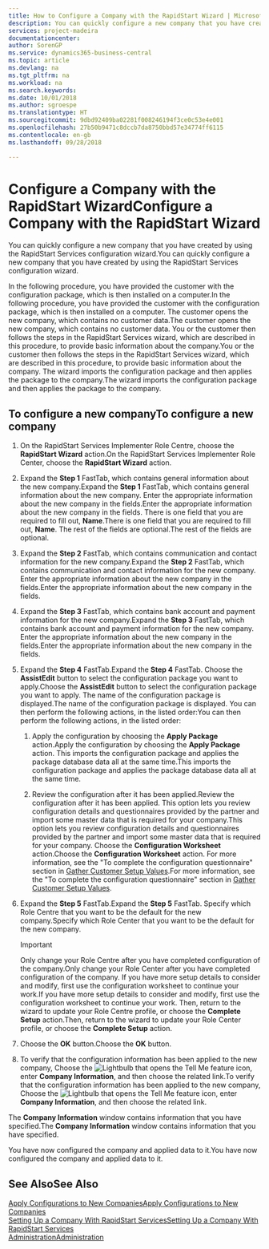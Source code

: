 ```yaml
---
title: How to Configure a Company with the RapidStart Wizard | Microsoft Docs
description: You can quickly configure a new company that you have created by using the RapidStart Services configuration wizard.
services: project-madeira
documentationcenter: 
author: SorenGP
ms.service: dynamics365-business-central
ms.topic: article
ms.devlang: na
ms.tgt_pltfrm: na
ms.workload: na
ms.search.keywords: 
ms.date: 10/01/2018
ms.author: sgroespe
ms.translationtype: HT
ms.sourcegitcommit: 9dbd92409ba02281f008246194f3ce0c53e4e001
ms.openlocfilehash: 27b50b9471c8dccb7da8750bbd57e34774ff6115
ms.contentlocale: en-gb
ms.lasthandoff: 09/28/2018

---
```

# <a name="configure-a-company-with-the-rapidstart-wizard"></a><span data-ttu-id="8db65-103">Configure a Company with the RapidStart Wizard</span><span class="sxs-lookup"><span data-stu-id="8db65-103">Configure a Company with the RapidStart Wizard</span></span>
<span data-ttu-id="8db65-104">You can quickly configure a new company that you have created by using the RapidStart Services configuration wizard.</span><span class="sxs-lookup"><span data-stu-id="8db65-104">You can quickly configure a new company that you have created by using the RapidStart Services configuration wizard.</span></span>

<span data-ttu-id="8db65-105">In the following procedure, you have provided the customer with the configuration package, which is then installed on a computer.</span><span class="sxs-lookup"><span data-stu-id="8db65-105">In the following procedure, you have provided the customer with the configuration package, which is then installed on a computer.</span></span> <span data-ttu-id="8db65-106">The customer opens the new company, which contains no customer data.</span><span class="sxs-lookup"><span data-stu-id="8db65-106">The customer opens the new company, which contains no customer data.</span></span> <span data-ttu-id="8db65-107">You or the customer then follows the steps in the RapidStart Services wizard, which are described in this procedure, to provide basic information about the company.</span><span class="sxs-lookup"><span data-stu-id="8db65-107">You or the customer then follows the steps in the RapidStart Services wizard, which are described in this procedure, to provide basic information about the company.</span></span> <span data-ttu-id="8db65-108">The wizard imports the configuration package and then applies the package to the company.</span><span class="sxs-lookup"><span data-stu-id="8db65-108">The wizard imports the configuration package and then applies the package to the company.</span></span>  

## <a name="to-configure-a-new-company"></a><span data-ttu-id="8db65-109">To configure a new company</span><span class="sxs-lookup"><span data-stu-id="8db65-109">To configure a new company</span></span>  
1. <span data-ttu-id="8db65-110">On the RapidStart Services Implementer Role Centre, choose the **RapidStart Wizard** action.</span><span class="sxs-lookup"><span data-stu-id="8db65-110">On the RapidStart Services Implementer Role Center, choose the **RapidStart Wizard** action.</span></span>  
2. <span data-ttu-id="8db65-111">Expand the **Step 1** FastTab, which contains general information about the new company.</span><span class="sxs-lookup"><span data-stu-id="8db65-111">Expand the **Step 1** FastTab, which contains general information about the new company.</span></span> <span data-ttu-id="8db65-112">Enter the appropriate information about the new company in the fields.</span><span class="sxs-lookup"><span data-stu-id="8db65-112">Enter the appropriate information about the new company in the fields.</span></span> <span data-ttu-id="8db65-113">There is one field that you are required to fill out, **Name**.</span><span class="sxs-lookup"><span data-stu-id="8db65-113">There is one field that you are required to fill out, **Name**.</span></span> <span data-ttu-id="8db65-114">The rest of the fields are optional.</span><span class="sxs-lookup"><span data-stu-id="8db65-114">The rest of the fields are optional.</span></span>  
3. <span data-ttu-id="8db65-115">Expand the **Step 2** FastTab, which contains communication and contact information for the new company.</span><span class="sxs-lookup"><span data-stu-id="8db65-115">Expand the **Step 2** FastTab, which contains communication and contact information for the new company.</span></span> <span data-ttu-id="8db65-116">Enter the appropriate information about the new company in the fields.</span><span class="sxs-lookup"><span data-stu-id="8db65-116">Enter the appropriate information about the new company in the fields.</span></span>
4. <span data-ttu-id="8db65-117">Expand the **Step 3** FastTab, which contains bank account and payment information for the new company.</span><span class="sxs-lookup"><span data-stu-id="8db65-117">Expand the **Step 3** FastTab, which contains bank account and payment information for the new company.</span></span> <span data-ttu-id="8db65-118">Enter the appropriate information about the new company in the fields.</span><span class="sxs-lookup"><span data-stu-id="8db65-118">Enter the appropriate information about the new company in the fields.</span></span>  
5. <span data-ttu-id="8db65-119">Expand the **Step 4** FastTab.</span><span class="sxs-lookup"><span data-stu-id="8db65-119">Expand the **Step 4** FastTab.</span></span> <span data-ttu-id="8db65-120">Choose the **AssistEdit** button to select the configuration package you want to apply.</span><span class="sxs-lookup"><span data-stu-id="8db65-120">Choose the **AssistEdit** button to select the configuration package you want to apply.</span></span> <span data-ttu-id="8db65-121">The name of the configuration package is displayed.</span><span class="sxs-lookup"><span data-stu-id="8db65-121">The name of the configuration package is displayed.</span></span> <span data-ttu-id="8db65-122">You can then perform the following actions, in the listed order:</span><span class="sxs-lookup"><span data-stu-id="8db65-122">You can then perform the following actions, in the listed order:</span></span>  

    1. <span data-ttu-id="8db65-123">Apply the configuration by choosing the **Apply Package** action.</span><span class="sxs-lookup"><span data-stu-id="8db65-123">Apply the configuration by choosing the **Apply Package** action.</span></span> <span data-ttu-id="8db65-124">This imports the configuration package and applies the package database data all at the same time.</span><span class="sxs-lookup"><span data-stu-id="8db65-124">This imports the configuration package and applies the package database data all at the same time.</span></span>  

    2. <span data-ttu-id="8db65-125">Review the configuration after it has been applied.</span><span class="sxs-lookup"><span data-stu-id="8db65-125">Review the configuration after it has been applied.</span></span> <span data-ttu-id="8db65-126">This option lets you review configuration details and questionnaires provided by the partner and import some master data that is required for your company.</span><span class="sxs-lookup"><span data-stu-id="8db65-126">This option lets you review configuration details and questionnaires provided by the partner and import some master data that is required for your company.</span></span> <span data-ttu-id="8db65-127">Choose the **Configuration Worksheet** action.</span><span class="sxs-lookup"><span data-stu-id="8db65-127">Choose the **Configuration Worksheet** action.</span></span> <span data-ttu-id="8db65-128">For more information, see the "To complete the configuration questionnaire" section in [Gather Customer Setup Values](admin-gather-customer-setup-values.md).</span><span class="sxs-lookup"><span data-stu-id="8db65-128">For more information, see the "To complete the configuration questionnaire" section in [Gather Customer Setup Values](admin-gather-customer-setup-values.md).</span></span>  

6. <span data-ttu-id="8db65-129">Expand the **Step 5** FastTab.</span><span class="sxs-lookup"><span data-stu-id="8db65-129">Expand the **Step 5** FastTab.</span></span> <span data-ttu-id="8db65-130">Specify which Role Centre that you want to be the default for the new company.</span><span class="sxs-lookup"><span data-stu-id="8db65-130">Specify which Role Center that you want to be the default for the new company.</span></span>  

    > [!IMPORTANT]  
    >  <span data-ttu-id="8db65-131">Only change your Role Centre after you have completed configuration of the company.</span><span class="sxs-lookup"><span data-stu-id="8db65-131">Only change your Role Center after you have completed configuration of the company.</span></span> <span data-ttu-id="8db65-132">If you have more setup details to consider and modify, first use the configuration worksheet to continue your work.</span><span class="sxs-lookup"><span data-stu-id="8db65-132">If you have more setup details to consider and modify, first use the configuration worksheet to continue your work.</span></span> <span data-ttu-id="8db65-133">Then, return to the wizard to update your Role Centre profile, or choose the **Complete Setup** action.</span><span class="sxs-lookup"><span data-stu-id="8db65-133">Then, return to the wizard to update your Role Center profile, or choose the **Complete Setup** action.</span></span>

7. <span data-ttu-id="8db65-134">Choose the **OK** button.</span><span class="sxs-lookup"><span data-stu-id="8db65-134">Choose the **OK** button.</span></span>  
8. <span data-ttu-id="8db65-135">To verify that the configuration information has been applied to the new company, Choose the ![Lightbulb that opens the Tell Me feature](media/ui-search/search_small.png "Tell me what you want to do") icon, enter **Company Information**, and then choose the related link.</span><span class="sxs-lookup"><span data-stu-id="8db65-135">To verify that the configuration information has been applied to the new company, Choose the ![Lightbulb that opens the Tell Me feature](media/ui-search/search_small.png "Tell me what you want to do") icon, enter **Company Information**, and then choose the related link.</span></span>

<span data-ttu-id="8db65-136">The **Company Information** window contains information that you have specified.</span><span class="sxs-lookup"><span data-stu-id="8db65-136">The **Company Information** window contains information that you have specified.</span></span>   

<span data-ttu-id="8db65-137">You have now configured the company and applied data to it.</span><span class="sxs-lookup"><span data-stu-id="8db65-137">You have now configured the company and applied data to it.</span></span>  

## <a name="see-also"></a><span data-ttu-id="8db65-138">See Also</span><span class="sxs-lookup"><span data-stu-id="8db65-138">See Also</span></span>  
[<span data-ttu-id="8db65-139">Apply Configurations to New Companies</span><span class="sxs-lookup"><span data-stu-id="8db65-139">Apply Configurations to New Companies</span></span>](admin-apply-configuration-to-new-companies.md)  
[<span data-ttu-id="8db65-140">Setting Up a Company With RapidStart Services</span><span class="sxs-lookup"><span data-stu-id="8db65-140">Setting Up a Company With RapidStart Services</span></span>](admin-set-up-a-company-with-rapidstart.md)  
[<span data-ttu-id="8db65-141">Administration</span><span class="sxs-lookup"><span data-stu-id="8db65-141">Administration</span></span>](admin-setup-and-administration.md)

